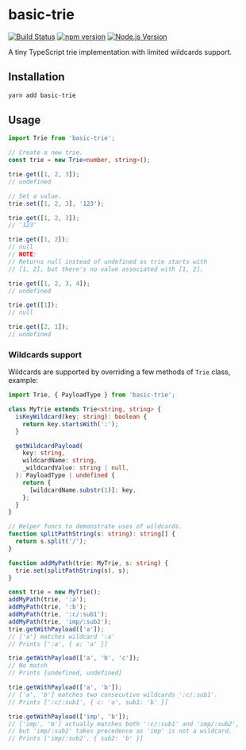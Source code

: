 # basic-trie

[![Build Status](https://github.com/mgenware/basic-trie/workflows/Build/badge.svg)](https://github.com/mgenware/basic-trie/actions)
[![npm version](https://img.shields.io/npm/v/basic-trie.svg?style=flat-square)](https://npmjs.com/package/basic-trie)
[![Node.js Version](http://img.shields.io/node/v/basic-trie.svg?style=flat-square)](https://nodejs.org/en/)

A tiny TypeScript trie implementation with limited wildcards support.

## Installation

```sh
yarn add basic-trie
```

## Usage

```ts
import Trie from 'basic-trie';

// Create a new trie.
const trie = new Trie<number, string>();

trie.get([1, 2, 3]);
// undefined

// Set a value.
trie.set([1, 2, 3], '123');

trie.get([1, 2, 3]);
// '123'

trie.get([1, 2]);
// null
// NOTE:
// Returns null instead of undefined as trie starts with
// [1, 2], but there's no value associated with [1, 2].

trie.get([1, 2, 3, 4]);
// undefined

trie.get([1]);
// null

trie.get([2, 1]);
// undefined
```

### Wildcards support

Wildcards are supported by overriding a few methods of `Trie` class, example:

```ts
import Trie, { PayloadType } from 'basic-trie';

class MyTrie extends Trie<string, string> {
  isKeyWildcard(key: string): boolean {
    return key.startsWith(':');
  }

  getWildcardPayload(
    key: string,
    wildcardName: string,
    _wildcardValue: string | null,
  ): PayloadType | undefined {
    return {
      [wildcardName.substr(1)]: key,
    };
  }
}

// Helper funcs to demonstrate uses of wildcards.
function splitPathString(s: string): string[] {
  return s.split('/');
}

function addMyPath(trie: MyTrie, s: string) {
  trie.set(splitPathString(s), s);
}

const trie = new MyTrie();
addMyPath(trie, ':a');
addMyPath(trie, ':b');
addMyPath(trie, ':c/:sub1');
addMyPath(trie, 'imp/:sub2');
trie.getWithPayload(['a']);
// ['a'] matches wildcard ':a'
// Prints [':a', { a: 'a' }]

trie.getWithPayload(['a', 'b', 'c']);
// No match
// Prints [undefined, undefined]

trie.getWithPayload(['a', 'b']);
// ['a', 'b'] matches two consecutive wildcards ':c/:sub1'.
// Prints [':c/:sub1', { c: 'a', sub1: 'b' }]

trie.getWithPayload(['imp', 'b']);
// ['imp', 'b'] actually matches both ':c/:sub1' and 'imp/:sub2',
// but 'imp/:sub2' takes precedence as 'imp' is not a wildcard.
// Prints ['imp/:sub2', { sub2: 'b' }]
```
